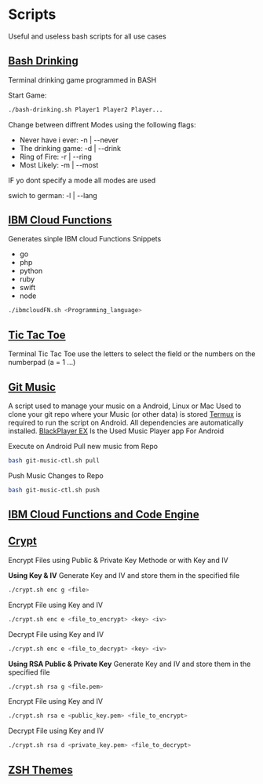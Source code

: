 # Scripts
Useful  and  useless bash scripts for all use cases 

## [Bash Drinking](bash-drinking.sh)
Terminal drinking game programmed in BASH

Start Game:
```bash
./bash-drinking.sh Player1 Player2 Player...
```

Change between diffrent Modes using the following flags:
- Never have i ever: -n | --never
- The drinking game: -d | --drink
- Ring of Fire: -r | --ring
- Most Likely: -m | --most

IF yo dont specify a mode all modes are used

swich to german: -l | --lang

## [IBM Cloud Functions](ibmcloudFN.sh)
Generates sinple IBM cloud Functions Snippets
- go
- php
- python
- ruby
- swift
- node
```bash
./ibmcloudFN.sh <Programming_language>
```

## [Tic Tac Toe](tic-tac-toe.sh)
Terminal Tic Tac Toe
use the letters to select the field or the numbers on the numberpad (a = 1 ...)

## [Git Music](git-music-ctl.sh)
A script used to manage your music on a Android, Linux or Mac
Used to clone your git repo where your Music (or other data) is stored
[Termux](https://play.google.com/store/apps/details?id=com.termux) is required to run the script on Android. All dependencies are automatically installed.
[BlackPlayer EX](https://play.google.com/store/apps/details?id=com.kodarkooperativet.blackplayerex&hl=en&gl=US) Is the Used Music Player app For Android

Execute on Android
Pull new music from Repo
```bash
bash git-music-ctl.sh pull
```
Push Music Changes to Repo
```bash
bash git-music-ctl.sh push
```
## [IBM Cloud Functions and Code Engine](IBM-FN-CE/README.md)
 
## [Crypt](crypt.sh)
Encrypt Files using Public & Private Key Methode or with Key and IV

**Using Key & IV**
Generate Key and IV and store them in the specified file
```bash
./crypt.sh enc g <file>
```
Encrypt File using Key and IV
```bash
./crypt.sh enc e <file_to_encrypt> <key> <iv>
```
Decrypt File using Key and IV
```bash
./crypt.sh enc e <file_to_decrypt> <key> <iv>
```
**Using RSA Public & Private Key**
Generate Key and IV and store them in the specified file
```bash
./crypt.sh rsa g <file.pem>
```
Encrypt File using Key and IV
```bash
./crypt.sh rsa e <public_key.pem> <file_to_encrypt> 
```
Decrypt File using Key and IV
```bash
./crypt.sh rsa d <private_key.pem> <file_to_decrypt>
```

## [ZSH Themes](ZSH_themes)
